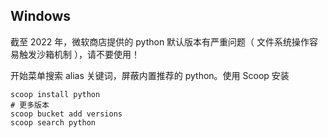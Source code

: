 ## Windows

截至 2022 年，微软商店提供的 python 默认版本有严重问题（ 文件系统操作容易触发沙箱机制 ），请不要使用！

开始菜单搜索 alias 关键词，屏蔽内置推荐的 python。使用 Scoop 安装

    scoop install python
    # 更多版本
    scoop bucket add versions
    scoop search python
